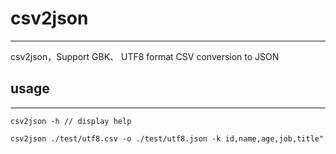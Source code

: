 # csv2json
---
csv2json，Support GBK、 UTF8 format CSV conversion to JSON

## usage
---
```
csv2json -h // display help

csv2json ./test/utf8.csv -o ./test/utf8.json -k id,name,age,job,title"
```
